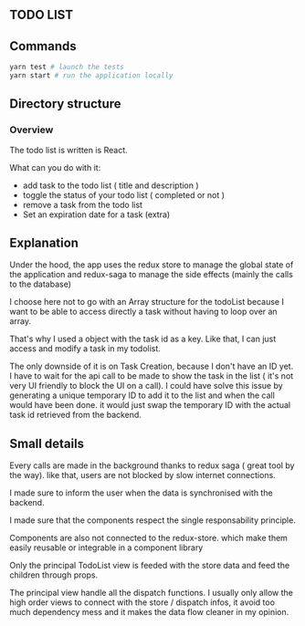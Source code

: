 ## TODO LIST

## Commands

```bash
yarn test # launch the tests
yarn start # run the application locally
```

## Directory structure

### Overview

The todo list is written is React.

What can you do with it:

- add task to the todo list ( title and description )
- toggle the status of your todo list ( completed or not )
- remove a task from the todo list
- Set an expiration date for a task (extra)

## Explanation

Under the hood, the app uses the redux store to manage the global state of the application and redux-saga to manage the side effects (mainly the calls to the database)

I choose here not to go with an Array structure for the todoList because I want to be able to access directly a task without having to loop over an array.

That's why I used a object with the task id as a key. Like that, I can just access and modify a task in my todolist.

The only downside of it is on Task Creation, because I don't have an ID yet. I have to wait for the api call to be made to show the task in the list ( it's not very UI friendly to block the UI on a call).
I could have solve this issue by generating a unique temporary ID to add it to the list and when the call would have been done. it would just swap the temporary ID with the actual task id retrieved from the backend.

## Small details

Every calls are made in the background thanks to redux saga ( great tool by the way). like that, users are not blocked by slow internet connections.

I made sure to inform the user when the data is synchronised with the backend.

I made sure that the components respect the single responsability principle.

Components are also not connected to the redux-store. which make them easily reusable or integrable in a component library

Only the principal TodoList view is feeded with the store data and feed the children through props.

The principal view handle all the dispatch functions. I usually only allow the high order views to connect with the store / dispatch infos, it avoid too much dependency mess and it makes the data flow cleaner in my opinion.
